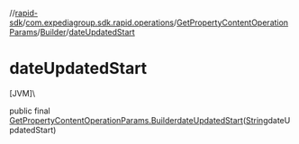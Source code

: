 //[rapid-sdk](../../../../index.md)/[com.expediagroup.sdk.rapid.operations](../../index.md)/[GetPropertyContentOperationParams](../index.md)/[Builder](index.md)/[dateUpdatedStart](date-updated-start.md)

# dateUpdatedStart

[JVM]\

public final [GetPropertyContentOperationParams.Builder](index.md)[dateUpdatedStart](date-updated-start.md)([String](https://docs.oracle.com/javase/8/docs/api/java/lang/String.html)dateUpdatedStart)
